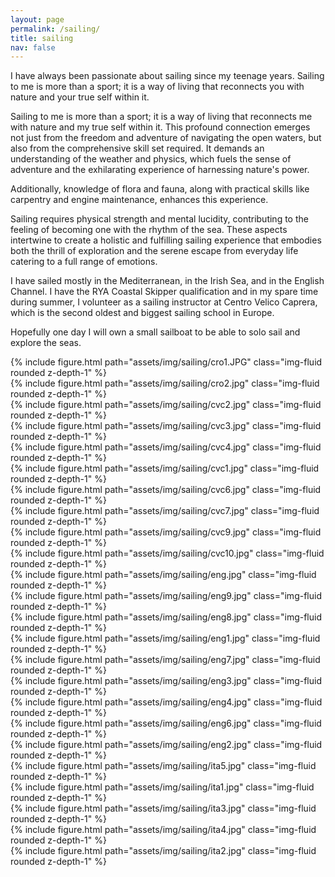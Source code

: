 ```yaml
---
layout: page
permalink: /sailing/
title: sailing
nav: false
---
```


I have always been passionate about sailing since my teenage years. Sailing to me is more than a sport; it is a way of living that reconnects you with nature and your true self within it.

Sailing to me is more than a sport; it is a way of living that reconnects me with nature and my true self within it. This profound connection emerges not just from the freedom and adventure of navigating the open waters, but also from the comprehensive skill set required. It demands an understanding of the weather and physics, which fuels the sense of adventure and the exhilarating experience of harnessing nature's power. 

Additionally, knowledge of flora and fauna, along with practical skills like carpentry and engine maintenance, enhances this experience. 

Sailing requires physical strength and mental lucidity, contributing to the feeling of becoming one with the rhythm of the sea. These aspects intertwine to create a holistic and fulfilling sailing experience that embodies both the thrill of exploration and the serene escape from everyday life catering to a full range of emotions.

I have sailed mostly in the Mediterranean, in the Irish Sea, and in the English Channel. I have the RYA Coastal Skipper qualification and in my spare time during summer, I volunteer as a sailing instructor at Centro Velico Caprera, which is the second oldest and biggest sailing school in Europe. 

Hopefully one day I will own a small sailboat to be able to solo sail and explore the seas.


<div class="row">
    <div class="col-sm mt-3 mt-md-0">
        {% include figure.html path="assets/img/sailing/cro1.JPG" class="img-fluid rounded z-depth-1" %}
    </div>
    <div class="col-sm mt-3 mt-md-0">
        {% include figure.html path="assets/img/sailing/cro2.jpg" class="img-fluid rounded z-depth-1" %}
    </div>
</div>

<div class="row">
    <div class="col mt-3 mt-md-0">
        {% include figure.html path="assets/img/sailing/cvc2.jpg" class="img-fluid rounded z-depth-1" %}
    </div>
</div>
<div class="row">
    <div class="col mt-3 mt-md-0">
        {% include figure.html path="assets/img/sailing/cvc3.jpg" class="img-fluid rounded z-depth-1" %}
    </div>
</div>
<div class="row">
    <div class="col mt-3 mt-md-0">
        {% include figure.html path="assets/img/sailing/cvc4.jpg" class="img-fluid rounded z-depth-1" %}
    </div>
</div>
<div class="row">
    <div class="col mt-3 mt-md-0">
        {% include figure.html path="assets/img/sailing/cvc1.jpg" class="img-fluid rounded z-depth-1" %}
    </div>
</div>
<div class="row">
    <div class="col mt-3 mt-md-0">
        {% include figure.html path="assets/img/sailing/cvc6.jpg" class="img-fluid rounded z-depth-1" %}
    </div>
</div>
<div class="row">
    <div class="col mt-3 mt-md-0">
        {% include figure.html path="assets/img/sailing/cvc7.jpg" class="img-fluid rounded z-depth-1" %}
    </div>
</div>
<div class="row">
    <div class="col mt-3 mt-md-0">
        {% include figure.html path="assets/img/sailing/cvc9.jpg" class="img-fluid rounded z-depth-1" %}
    </div>
</div>
<div class="row">
    <div class="col mt-3 mt-md-0">
        {% include figure.html path="assets/img/sailing/cvc10.jpg" class="img-fluid rounded z-depth-1" %}
    </div>
</div>

<div class="row">
    <div class="col mt-3 mt-md-0">
        {% include figure.html path="assets/img/sailing/eng.jpg" class="img-fluid rounded z-depth-1" %}
    </div>
</div>

<div class="row">
    <div class="col-sm mt-3 mt-md-0">
        {% include figure.html path="assets/img/sailing/eng9.jpg" class="img-fluid rounded z-depth-1" %}
    </div>
    <div class="col-sm mt-3 mt-md-0">
        {% include figure.html path="assets/img/sailing/eng8.jpg" class="img-fluid rounded z-depth-1" %}
    </div>
    <div class="col-sm mt-3 mt-md-0">
        {% include figure.html path="assets/img/sailing/eng1.jpg" class="img-fluid rounded z-depth-1" %}
    </div>
</div>

<div class="row">
    <div class="col mt-3 mt-md-0">
        {% include figure.html path="assets/img/sailing/eng7.jpg" class="img-fluid rounded z-depth-1" %}
    </div>
</div>

<div class="row">
    <div class="col-sm mt-3 mt-md-0">
        {% include figure.html path="assets/img/sailing/eng3.jpg" class="img-fluid rounded z-depth-1" %}
    </div>
    <div class="col-sm mt-3 mt-md-0">
        {% include figure.html path="assets/img/sailing/eng4.jpg" class="img-fluid rounded z-depth-1" %}
    </div>
    <div class="col-sm mt-3 mt-md-0">
        {% include figure.html path="assets/img/sailing/eng6.jpg" class="img-fluid rounded z-depth-1" %}
    </div>
</div>

<div class="row">
    <div class="col mt-3 mt-md-0">
        {% include figure.html path="assets/img/sailing/eng2.jpg" class="img-fluid rounded z-depth-1" %}
    </div>
</div>

<div class="row">
    <div class="col mt-3 mt-md-0">
        {% include figure.html path="assets/img/sailing/ita5.jpg" class="img-fluid rounded z-depth-1" %}
    </div>
</div>


<div class="row">
    <div class="col-sm mt-3 mt-md-0">
        {% include figure.html path="assets/img/sailing/ita1.jpg" class="img-fluid rounded z-depth-1" %}
    </div>
    <div class="col-sm mt-3 mt-md-0">
        {% include figure.html path="assets/img/sailing/ita3.jpg" class="img-fluid rounded z-depth-1" %}
    </div>
    <div class="col-sm mt-3 mt-md-0">
        {% include figure.html path="assets/img/sailing/ita4.jpg" class="img-fluid rounded z-depth-1" %}
    </div>
</div>

<div class="row">
    <div class="col mt-3 mt-md-0">
        {% include figure.html path="assets/img/sailing/ita2.jpg" class="img-fluid rounded z-depth-1" %}
    </div>
</div>
